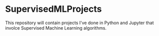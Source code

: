# SupervisedMLProjects
This repository will contain projects I've done in Python and Jupyter that involce Supervised Machine Learning algorithms.
